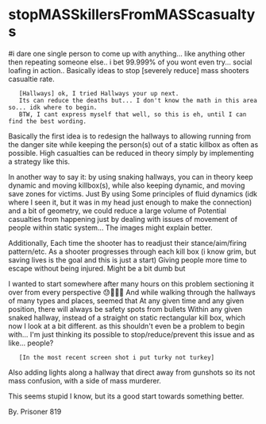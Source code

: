 # stopMASSkillersFromMASScasualtys
#i dare one single person to come up with anything... 
like anything other then repeating someone else.. i bet 99.999% of you wont even try... social loafing in action..
Basically ideas to stop [severely reduce] mass shooters casualtie rate. 

       [Hallways] ok, I tried Hallways your up next.
       Its can reduce the deaths but... I don't know the math in this area so... idk where to begin. 
       BTW, I cant express myself that well, so this is eh, until I can find the best wording. 
Basically the first idea is to redesign the hallways to allowing running
from the danger site while keeping the person(s) out of a static killbox as often as possible.
High casualties can be reduced in theory simply by implementing a strategy like this. 

In another way to say it: by using snaking hallways, you can in theory keep dynamic
and moving killbox(s), while also keeping dynamic, and moving save zones for victims. Just By using
Some principles of fluid dynamics (idk where I seen it, but it was in my head just enough to make the connection)
and a bit of geometry, we could reduce a large volume of  Potential casualties from happening just by dealing with 
issues of movement of people within static system... The images might explain better.   

Additionally, Each time the shooter has to readjust their stance/aim/firing pattern/etc.
As a shooter progresses through each kill box (i know grim, but saving lives is the goal and this is just a start) 
Giving people more time to escape without being injured. Might be a bit dumb but

I wanted to start somewhere after many hours on this problem sectioning it over from every perspective 😓🤮🤧👹
And while walking through the hallways of many types and places, seemed that At any given time and any given position,
there will always be safety spots from bullets Within any given snaked hallway, instead of a straight on static
rectangular kill box, which now I look at a bit different. as this shouldn't even be a problem to begin with...
I'm just thinking its possible to stop/reduce/prevent this issue and as like... people?

       [In the most recent screen shot i put turky not turkey]

Also adding lights along a hallway that direct away from gunshots so its not mass confusion, with a side of mass murderer. 

This seems stupid I know, but its a good start towards something better. 


By. Prisoner 819
